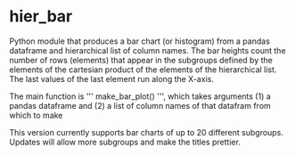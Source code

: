 # hier_bar
Python module that produces a bar chart (or histogram) from a pandas dataframe and hierarchical list of column names. 
The bar heights count the number of rows (elements) that appear in the subgroups defined by the elements of the cartesian product of the elements of the hierarchical list.  The last values of the last element run along the X-axis.

The main function is
'''
  make_bar_plot()
''', which takes arguments (1) a pandas dataframe and (2) a list of column names of that datafram from which to make 

This version currently supports bar charts of up to 20 different subgroups.  Updates will allow more subgroups and make the titles prettier.


